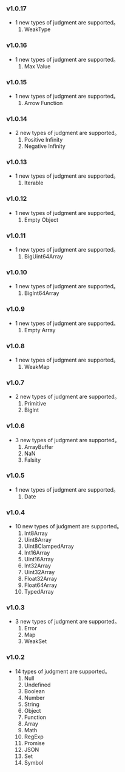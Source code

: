 ### v1.0.17
+ 1 new types of judgment are supported。
  1. WeakType

### v1.0.16
+ 1 new types of judgment are supported。
  1. Max Value

### v1.0.15
+ 1 new types of judgment are supported。
  1. Arrow Function

### v1.0.14
+ 2 new types of judgment are supported。
  1. Positive Infinity
  2. Negative Infinity

### v1.0.13
+ 1 new types of judgment are supported。
  1. Iterable

### v1.0.12
+ 1 new types of judgment are supported。
  1. Empty Object

### v1.0.11
+ 1 new types of judgment are supported。
  1. BigUint64Array

### v1.0.10
+ 1 new types of judgment are supported。
  1. BigInt64Array

### v1.0.9
+ 1 new types of judgment are supported。
  1. Empty Array

### v1.0.8
+ 1 new types of judgment are supported。
  1. WeakMap

### v1.0.7
+ 2 new types of judgment are supported。
  1. Primitive
  2. BigInt

### v1.0.6
+ 3 new types of judgment are supported。
  1. ArrayBuffer
  2. NaN
  3. Falsity

### v1.0.5
+ 1 new types of judgment are supported。
  1. Date

### v1.0.4
+ 10 new types of judgment are supported。
  1. Int8Array
  2. Uint8Array
  3. Uint8ClampedArray
  4. Int16Array
  5. Uint16Array
  6. Int32Array
  7. Uint32Array
  8. Float32Array
  9. Float64Array
  10. TypedArray

### v1.0.3
+ 3 new types of judgment are supported。
  1. Error
  2. Map
  3. WeakSet


### v1.0.2
+ 14 types of judgment are supported。
  1. Null
  2. Undefined
  3. Boolean
  4. Number
  5. String
  6. Object
  7. Function
  8. Array
  9. Math
  10. RegExp
  11. Promise
  12. JSON
  13. Set
  14. Symbol
